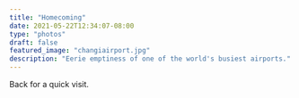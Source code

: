 ```yaml
---
title: "Homecoming"
date: 2021-05-22T12:34:07-08:00
type: "photos"
draft: false 
featured_image: "changiairport.jpg"
description: "Eerie emptiness of one of the world's busiest airports." 
---
```

Back for a quick visit.
